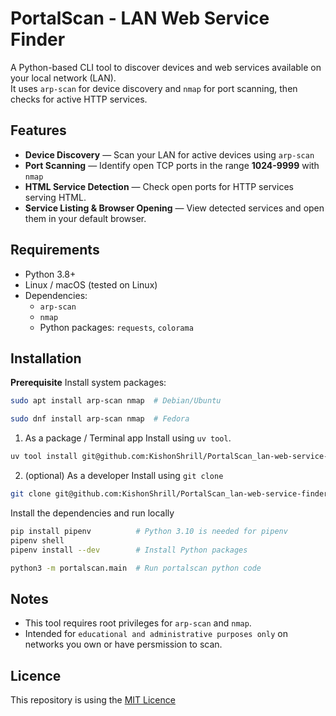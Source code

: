 # PortalScan - LAN Web Service Finder
A Python-based CLI tool to discover devices and web services available on your local network (LAN).<br /> It uses `arp-scan` for device discovery and `nmap` for port scanning, then checks for active HTTP services.

## Features
- **Device Discovery** — Scan your LAN for active devices using `arp-scan`
- **Port Scanning** — Identify open TCP ports in the range **1024-9999** with `nmap`
- **HTML Service Detection** — Check open ports for HTTP services serving HTML.
- **Service Listing & Browser Opening** — View detected services and open them in your default browser.

## Requirements
- Python 3.8+
- Linux / macOS (tested on Linux)
- Dependencies:
    - `arp-scan`
    - `nmap`
    - Python packages: `requests`, `colorama`

## Installation
**Prerequisite**
Install system packages:
```bash
sudo apt install arp-scan nmap  # Debian/Ubuntu

sudo dnf install arp-scan nmap  # Fedora
```

1. As a package / Terminal app
Install using `uv tool`.
```bash
uv tool install git@github.com:KishonShrill/PortalScan_lan-web-service-finder.git
```

2. (optional) As a developer
Install using `git clone`
```bash
git clone git@github.com:KishonShrill/PortalScan_lan-web-service-finder.git
```
Install the dependencies and run locally
```bash
pip install pipenv          # Python 3.10 is needed for pipenv
pipenv shell
pipenv install --dev        # Install Python packages

python3 -m portalscan.main  # Run portalscan python code
```

## Notes
- This tool requires root privileges for `arp-scan` and `nmap`.
- Intended for `educational and administrative purposes only` on networks you own or have persmission to scan.

## Licence
This repository is using the [MIT Licence](./LICENCE.md)